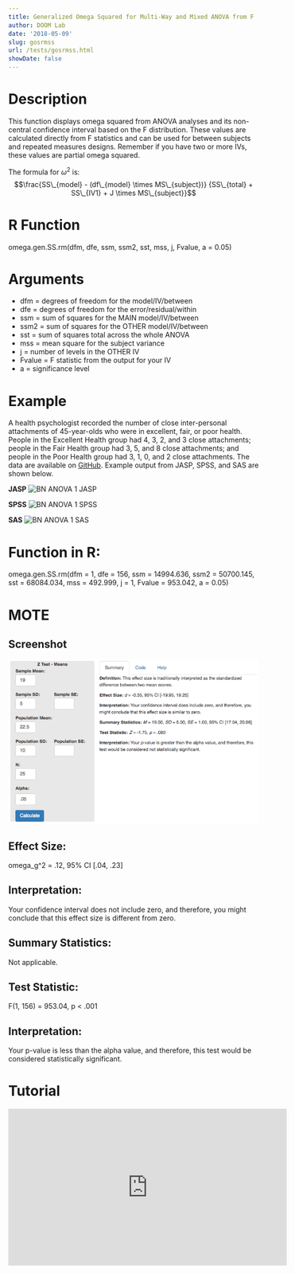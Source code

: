 ```yaml
---
title: Generalized Omega Squared for Multi-Way and Mixed ANOVA from F
author: DOOM Lab
date: '2018-05-09'
slug: gosrmss
url: /tests/gosrmss.html
showDate: false
---
```


<script src="//yihui.name/js/math-code.js"></script>
<script type = "text/x-mathjax-config">
MathJax.Hub.Config({
tex2jax: {
inlineMath: [['$', '$']],
}
})
</script>
<script async
src="//cdn.bootcss.com/mathjax/2.7.1/MathJax.js?config=TeX-MML-AM_CHTML">
</script>

# Description   

This function displays omega squared from ANOVA analyses and its non-central confidence interval based on the F distribution. These values are calculated directly from F statistics and can be used for between subjects and repeated measures designs. Remember if you have two or more IVs, these values are partial omega squared. 

The formula for $\omega^2$ is: $$\frac{SS\_{model} - (df\_{model} \times MS\_{subject})} 
{SS\_{total} + SS\_{IV1} + J \times MS\_{subject}}$$

# R Function

omega.gen.SS.rm(dfm, dfe, ssm, ssm2, sst, mss, j, Fvalue, a = 0.05)

# Arguments 

+ dfm	= degrees of freedom for the model/IV/between
+ dfe	= degrees of freedom for the error/residual/within
+ ssm = sum of squares for the MAIN model/IV/between
+ ssm2 = sum of squares for the OTHER model/IV/between
+ sst = sum of squares total across the whole ANOVA
+ mss = mean square for the subject variance
+ j = number of levels in the OTHER IV
+ Fvalue = F statistic from the output for your IV
+ a	= significance level

# Example  

A health psychologist recorded the number of close inter-personal attachments of 45-year-olds who were in excellent, fair, or poor health. People in the Excellent Health group had 4, 3, 2, and 3 close attachments; people in the Fair Health group had 3, 5, and 8 close attachments; and people in the Poor Health group had 3, 1, 0, and 2 close attachments. The data are available on [GitHub](https://github.com/doomlab/shiny-server/tree/master/MOTE/examples). Example output from JASP, SPSS, and SAS are shown below.

**JASP**
![BN ANOVA 1 JASP](https://raw.githubusercontent.com/doomlab/shiny-server/master/MOTE/examples/bn%201%20ANOVA%20JASP.png)

**SPSS**
![BN ANOVA 1 SPSS](https://raw.githubusercontent.com/doomlab/shiny-server/master/MOTE/examples/bn%201%20anova%20SPSS.png)

**SAS**
![BN ANOVA 1 SAS](https://raw.githubusercontent.com/doomlab/shiny-server/master/MOTE/examples/bn%201%20anova%20SAS.PNG)

# Function in R: 

omega.gen.SS.rm(dfm = 1, dfe = 156, ssm = 14994.636, ssm2 = 50700.145, sst = 68084.034, mss = 492.999, j = 1, Fvalue = 953.042, a = 0.05)

# MOTE

## Screenshot

![Z-Test Means Screenshot](../images/z-test-means-screen.png)

## Effect Size:

omega_g^2 = .12, 95% CI [.04, .23]

## Interpretation: 

Your confidence interval does not include zero, and therefore, you might conclude that this effect size is different from zero.

## Summary Statistics: 

Not applicable. 

## Test Statistic: 

F(1, 156) = 953.04, p < .001

## Interpretation: 

Your p-value is less than the alpha value, and therefore, this test would be considered statistically significant.

# Tutorial

<iframe width="560" height="315" src="https://www.youtube.com/embed/5yfUgJB4mwY" frameborder="0" allow="autoplay; encrypted-media" allowfullscreen></iframe>
